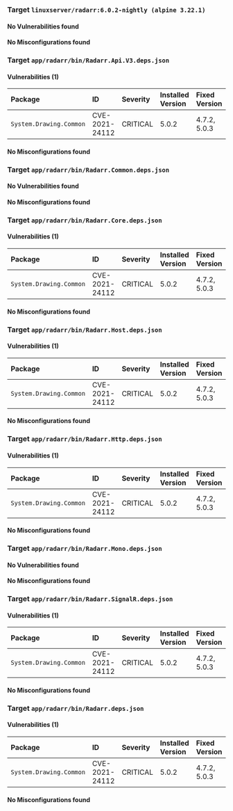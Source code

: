 
### Target `linuxserver/radarr:6.0.2-nightly (alpine 3.22.1)`
#### No Vulnerabilities found
#### No Misconfigurations found
### Target `app/radarr/bin/Radarr.Api.V3.deps.json`
#### Vulnerabilities (1)

| Package | ID | Severity | Installed Version | Fixed Version |
| :--- | :--- | :--- | :--- | :--- |
| `System.Drawing.Common` | CVE-2021-24112 | CRITICAL | 5.0.2 | 4.7.2, 5.0.3 |
#### No Misconfigurations found
### Target `app/radarr/bin/Radarr.Common.deps.json`
#### No Vulnerabilities found
#### No Misconfigurations found
### Target `app/radarr/bin/Radarr.Core.deps.json`
#### Vulnerabilities (1)

| Package | ID | Severity | Installed Version | Fixed Version |
| :--- | :--- | :--- | :--- | :--- |
| `System.Drawing.Common` | CVE-2021-24112 | CRITICAL | 5.0.2 | 4.7.2, 5.0.3 |
#### No Misconfigurations found
### Target `app/radarr/bin/Radarr.Host.deps.json`
#### Vulnerabilities (1)

| Package | ID | Severity | Installed Version | Fixed Version |
| :--- | :--- | :--- | :--- | :--- |
| `System.Drawing.Common` | CVE-2021-24112 | CRITICAL | 5.0.2 | 4.7.2, 5.0.3 |
#### No Misconfigurations found
### Target `app/radarr/bin/Radarr.Http.deps.json`
#### Vulnerabilities (1)

| Package | ID | Severity | Installed Version | Fixed Version |
| :--- | :--- | :--- | :--- | :--- |
| `System.Drawing.Common` | CVE-2021-24112 | CRITICAL | 5.0.2 | 4.7.2, 5.0.3 |
#### No Misconfigurations found
### Target `app/radarr/bin/Radarr.Mono.deps.json`
#### No Vulnerabilities found
#### No Misconfigurations found
### Target `app/radarr/bin/Radarr.SignalR.deps.json`
#### Vulnerabilities (1)

| Package | ID | Severity | Installed Version | Fixed Version |
| :--- | :--- | :--- | :--- | :--- |
| `System.Drawing.Common` | CVE-2021-24112 | CRITICAL | 5.0.2 | 4.7.2, 5.0.3 |
#### No Misconfigurations found
### Target `app/radarr/bin/Radarr.deps.json`
#### Vulnerabilities (1)

| Package | ID | Severity | Installed Version | Fixed Version |
| :--- | :--- | :--- | :--- | :--- |
| `System.Drawing.Common` | CVE-2021-24112 | CRITICAL | 5.0.2 | 4.7.2, 5.0.3 |
#### No Misconfigurations found
